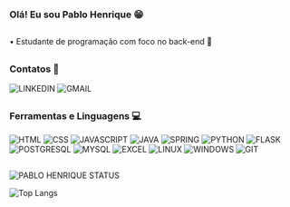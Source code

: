 
### Olá! Eu sou Pablo Henrique 😁

##
• Estudante de programação com foco no back-end 👾
##

### Contatos 📨

![[LINKEDIN](https://www.linkedin.com/in/pabloh01/)](https://img.shields.io/badge/LinkedIn-0077B5?style=for-the-badge&logo=linkedin&logoColor=white) ![[GMAIL](pablohenriqq01@gmail.com)](https://img.shields.io/badge/Gmail-D14836?style=for-the-badge&logo=gmail&logoColor=white)

##

### Ferramentas e Linguagens 💻

![HTML](https://img.shields.io/badge/HTML5-E34F26?style=for-the-badge&logo=html5&logoColor=white) ![CSS](https://img.shields.io/badge/CSS3-1572B6?style=for-the-badge&logo=css3&logoColor=white) ![JAVASCRIPT](https://img.shields.io/badge/JavaScript-F7DF1E?style=for-the-badge&logo=javascript&logoColor=black) ![JAVA](https://img.shields.io/badge/Java-ED8B00?style=for-the-badge&logo=openjdk&logoColor=white) ![SPRING](https://img.shields.io/badge/Spring-6DB33F?style=for-the-badge&logo=spring&logoColor=white) ![PYTHON](https://img.shields.io/badge/Python-3776AB?style=for-the-badge&logo=python&logoColor=white) ![FLASK](https://img.shields.io/badge/Flask-000000?style=for-the-badge&logo=flask&logoColor=white) ![POSTGRESQL](https://img.shields.io/badge/PostgreSQL-316192?style=for-the-badge&logo=postgresql&logoColor=white) ![MYSQL](https://img.shields.io/badge/MySQL-00000F?style=for-the-badge&logo=mysql&logoColor=white) ![EXCEL](https://img.shields.io/badge/Microsoft_Excel-217346?style=for-the-badge&logo=microsoft-excel&logoColor=white) ![LINUX](https://img.shields.io/badge/Linux-FCC624?style=for-the-badge&logo=linux&logoColor=black) ![WINDOWS](https://img.shields.io/badge/Windows-0078D6?style=for-the-badge&logo=windows&logoColor=white)
![GIT](https://camo.githubusercontent.com/b0fb9ad6573ab51d6f22e6fcee7089903fc245c8ef5721219e061a223477e0ad/68747470733a2f2f696d672e736869656c64732e696f2f62616467652f4749542d4534344333303f7374796c653d666f722d7468652d6261646765266c6f676f3d676974266c6f676f436f6c6f723d7768697465)

##

![PABLO HENRIQUE STATUS](https://github-readme-stats.vercel.app/api?username=pablohenriq01&show_icons=true&theme=gruvbox&layout=compact)

![Top Langs](https://github-readme-stats.vercel.app/api/top-langs/?username=pablohenriq01&layout=compact&theme=gruvbox) 
